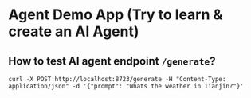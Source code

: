 # Agent Demo App (Try to learn & create an AI Agent)

## How to test AI agent endpoint `/generate`?

```shell
curl -X POST http://localhost:8723/generate -H "Content-Type: application/json" -d '{"prompt": "Whats the weather in Tianjin?"}'
```

## 
